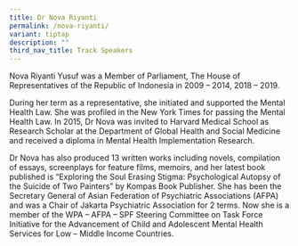 ```yaml
---
title: Dr Nova Riyanti
permalink: /nova-riyanti/
variant: tiptap
description: ""
third_nav_title: Track Speakers
---
```

<p></p>
<p>Nova Riyanti Yusuf was a Member of Parliament, The House of Representatives
of the Republic of Indonesia in 2009 – 2014, 2018 – 2019.</p>
<p>During her term as a representative, she initiated and supported the Mental
Health Law. She was profiled in the New York Times for passing the Mental
Health Law. In 2015, Dr Nova was invited to Harvard Medical School as Research
Scholar at the Department of Global Health and Social Medicine and received
a diploma in Mental Health Implementation Research.</p>
<p>Dr Nova has also produced 13 written works including novels, compilation
of essays, screenplays for feature films, memoirs, and her latest book
published is “Exploring the Soul Erasing Stigma: Psychological Autopsy
of the Suicide of Two Painters” by Kompas Book Publisher. She has been
the Secretary General of Asian Federation of Psychiatric Associations (AFPA)
and was a Chair of Jakarta Psychiatric Association for 2 terms. Now she
is a member of the WPA – AFPA – SPF Steering Committee on Task Force Initiative
for the Advancement of Child and Adolescent Mental Health Services for
Low – Middle Income Countries.</p>